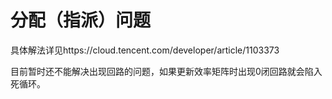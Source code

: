 # 分配（指派）问题

具体解法详见https://cloud.tencent.com/developer/article/1103373

目前暂时还不能解决出现回路的问题，如果更新效率矩阵时出现0闭回路就会陷入死循环。

